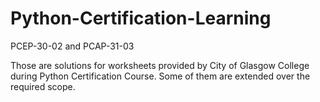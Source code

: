 # Python-Certification-Learning
PCEP-30-02 and PCAP-31-03

Those are solutions for worksheets provided by City of Glasgow College during Python Certification Course. Some of them are extended over the required scope.
